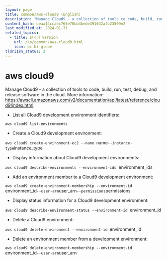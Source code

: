 ```yaml
---
layout: page
title: common/aws-cloud9 (English)
description: "Manage Cloud9 - a collection of tools to code, build, run, test, debug, and release software in the cloud."
content_hash: deaa14ccaec765e70bb4bede391632afb23509e2
last_modified_at: 2024-01-31
related_topics:
  - title: 한국어 version
    url: /ko/common/aws-cloud9.html
    icon: bi bi-globe
tldri18n_status: 2
---
```

# aws cloud9

Manage Cloud9 - a collection of tools to code, build, run, test, debug, and release software in the cloud.
More information: <https://awscli.amazonaws.com/v2/documentation/api/latest/reference/cloud9/index.html>.

- List all Cloud9 development environment identifiers:

`aws cloud9 list-environments`

- Create a Cloud9 development environment:

`aws cloud9 create-environment-ec2 --name `<span class="tldr-var badge badge-pill bg-dark-lm bg-white-dm text-white-lm text-dark-dm font-weight-bold">name</span>` --instance-type `<span class="tldr-var badge badge-pill bg-dark-lm bg-white-dm text-white-lm text-dark-dm font-weight-bold">instance_type</span>

- Display information about Cloud9 development environments:

`aws cloud9 describe-environments --environment-ids `<span class="tldr-var badge badge-pill bg-dark-lm bg-white-dm text-white-lm text-dark-dm font-weight-bold">environment_ids</span>

- Add an environment member to a Cloud9 development environment:

`aws cloud9 create-environment-membership --environment-id `<span class="tldr-var badge badge-pill bg-dark-lm bg-white-dm text-white-lm text-dark-dm font-weight-bold">environment_id</span>` --user-arn `<span class="tldr-var badge badge-pill bg-dark-lm bg-white-dm text-white-lm text-dark-dm font-weight-bold">user_arn</span>` --permissions `<span class="tldr-var badge badge-pill bg-dark-lm bg-white-dm text-white-lm text-dark-dm font-weight-bold">permissions</span>

- Display status information for a Cloud9 development environment:

`aws cloud9 describe-environment-status --environment-id `<span class="tldr-var badge badge-pill bg-dark-lm bg-white-dm text-white-lm text-dark-dm font-weight-bold">environment_id</span>

- Delete a Cloud9 environment:

`aws cloud9 delete-environment --environment-id `<span class="tldr-var badge badge-pill bg-dark-lm bg-white-dm text-white-lm text-dark-dm font-weight-bold">environment_id</span>

- Delete an environment member from a development environment:

`aws cloud9 delete-environment-membership --environment-id `<span class="tldr-var badge badge-pill bg-dark-lm bg-white-dm text-white-lm text-dark-dm font-weight-bold">environment_id</span>` --user-arn `<span class="tldr-var badge badge-pill bg-dark-lm bg-white-dm text-white-lm text-dark-dm font-weight-bold">user_arn</span>
